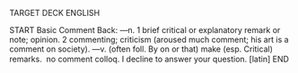 TARGET DECK
ENGLISH

START
Basic
Comment
Back: —n. 1 brief critical or explanatory remark or note; opinion. 2 commenting; criticism (aroused much comment; his art is a comment on society). —v. (often foll. By on or that) make (esp. Critical) remarks.  no comment colloq. I decline to answer your question. [latin]
END
